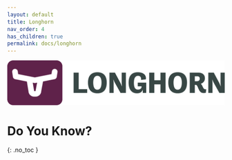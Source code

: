 ```yaml
---
layout: default
title: Longhorn
nav_order: 4
has_children: true
permalink: docs/longhorn
---
```


![](../../assets/images/longhorn/longhorn-horizontal-color.png)

# Do You Know?
{: .no_toc }

